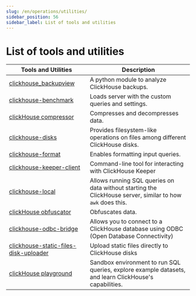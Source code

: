 ```yaml
---
slug: /en/operations/utilities/
sidebar_position: 56
sidebar_label: List of tools and utilities
---
```


# List of tools and utilities

| Tools and Utilities                                                                                                                                        | Description                                                                                                |
|------------------------------------------------------------------------------------------------------------------------------------------------------------|------------------------------------------------------------------------------------------------------------|
| [clickhouse_backupview](../../operations/utilities/backupview.md)                                                                                          | A python module to analyze ClickHouse backups.                                                             |
| [clickhouse-benchmark](../../operations/utilities/clickhouse-benchmark.md)                                                                                 | Loads server with the custom queries and settings.                                                         |
| [clickHouse compressor](../../operations/utilities/clickhouse-compressor.md)                                                                               | Compresses and decompresses data.                                                                          |
| [clickhouse-disks](../../operations/utilities/clickhouse-disks.md)                                                                                         | Provides filesystem-like operations on files among different ClickHouse disks.                             |
| [clickhouse-format](../../operations/utilities/clickhouse-format.md)                                                                                       | Enables formatting input queries.                                                                          |
| [clickhouse-keeper-client](/docs/en/operations/utilities/clickhouse-keeper-client)                                                                         | Command-line tool for interacting with ClickHouse Keeper                                                   |
| [clickhouse-local](../../operations/utilities/clickhouse-local.md)                                                                                         | Allows running SQL queries on data without starting the ClickHouse server, similar to how `awk` does this. |
| [clickHouse obfuscator](../../operations/utilities/clickhouse-obfuscator.md)                                                                               | Obfuscates data.                                                                                           |
| [clickhouse-odbc-bridge](../../operations/utilities/odbc-bridge.md)                                                                                        | Allows you to connect to a ClickHouse database using ODBC (Open Database Connectivity)                     |
| [clickhouse-static-files-disk-uploader](/docs/en/operations/utilities/static-files-disk-uploader)                                                          | Upload static files directly to ClickHouse disks                                                           |
| [clickHouse playground](/docs/en/getting-started/playground)                                                                                               | Sandbox environment to run SQL queries, explore example datasets, and learn ClickHouse's capabilities.     |